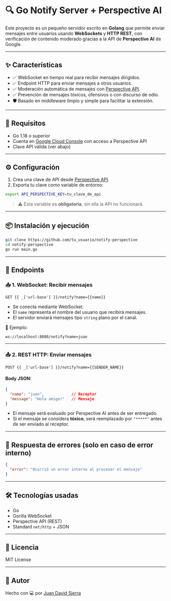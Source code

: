 # 🔍 Go Notify Server + Perspective AI

Este proyecto es un pequeño servidor escrito en **Golang** que permite enviar mensajes entre usuarios usando **WebSockets** y **HTTP REST**, con verificación de contenido moderado gracias a la API de **Perspective AI** de Google.

---

## ✨ Características

- ✅ WebSocket en tiempo real para recibir mensajes dirigidos.
- ✅ Endpoint HTTP para enviar mensajes a otros usuarios.
- ✅ Moderación automática de mensajes con [Perspective API](https://perspectiveapi.com/).
- ✅ Prevención de mensajes tóxicos, ofensivos o con discurso de odio.
- 🛡️ Basado en middleware limpio y simple para facilitar la extensión.

---

## 🧠 Requisitos

- Go 1.18 o superior
- Cuenta en [Google Cloud Console](https://console.cloud.google.com/) con acceso a Perspective API
- Clave API válida (ver abajo)

---

## ⚙️ Configuración

1. Crea una clave de API desde [Perspective API](https://www.perspectiveapi.com/#/start).
2. Exporta tu clave como variable de entorno:

```bash
export API_PERSPECTIVE_KEY=tu_clave_de_api
```

> ⚠️ Esta variable es **obligatoria**, sin ella la API no funcionará.

---

## 📦 Instalación y ejecución

```bash
git clone https://github.com/tu_usuario/notify-perspective
cd notify-perspective
go run main.go
```

---

## 🔌 Endpoints

### 📥 1. WebSocket: Recibir mensajes

`GET {{ _['url-base'] }}/notify?name={{name}}`

- Se conecta mediante WebSocket.
- El `name` representa el nombre del usuario que recibirá mensajes.
- El servidor enviará mensajes tipo `string` plano por el canal.

📌 Ejemplo:

```
ws://localhost:8080/notify?name=juan
```

---

### 📤 2. REST HTTP: Enviar mensajes

`POST {{ _['url-base'] }}/notify?name={{SENDER_NAME}}`

#### Body JSON:

```json
{
  "name": "juan",            // Receptor
  "message": "Hola amigo!"   // Mensaje
}
```

- El mensaje será evaluado por Perspective AI antes de ser entregado.
- Si el mensaje se considera **tóxico**, será reemplazado por `"*****"` antes de ser enviado al receptor.

---

## 🧪 Respuesta de errores (solo en caso de error interno)

```json
{
  "error": "Ocurrió un error interno al procesar el mensaje"
}
```

---

## 🛠️ Tecnologías usadas

- Go
- Gorilla WebSocket
- Perspective API (REST)
- Standard `net/http` + JSON

---

## 📜 Licencia

MIT License

---

## 🙌 Autor

Hecho con 💻 por [Juan David Sierra](https://github.com/jSierraB3991/)

